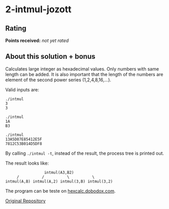 # 2-intmul-jozott

## Rating
**Points received:** _not yet rated_


## About this solution + bonus

Calculates large integer as hexadecimal values. Only numbers with same length can be added. It is also important that the length of the numbers are element of the second power series (1,2,4,8,16,...).

Valid inputs are:
```
./intmul
3 
3
```
```
./intmul
1A 
B3
```
```
./intmul
13A5D87E85412E5F 
7812C53B014D5DF8
```

By calling `./intmul -t`, instead of the result, the process tree is printed out.

The result looks like:
```
                 intmul(A3,B2)                 
     /          /          \          \        
intmul(A,B) intmul(A,2) intmul(3,B) intmul(3,2)
```

The program can be teste on [hexcalc.dobodox.com](https://hexcalc.dobodox.com).

[Original Repository](https://github.com/Jozott00/intmul)